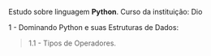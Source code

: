 Estudo sobre linguagem **Python**.
Curso da instituição: Dio


1 - Dominando Python e suas Estruturas de Dados:
 > 1.1 - Tipos de Operadores.
